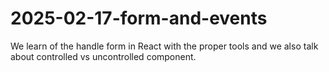 # 2025-02-17-form-and-events
We learn of the handle form in React with the proper tools and we also talk about controlled vs uncontrolled component.
